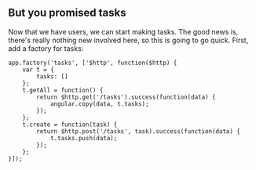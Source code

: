 ##  But you promised tasks

Now that we have users, we can start making tasks. 
The good news is, there's really nothing new involved here, so this is going to go quick.
First, add a factory for tasks:

	app.factory('tasks', ['$http', function($http) {
		var t = {
			tasks: []
		};
		t.getAll = function() {
			return $http.get('/tasks').success(function(data) {
				angular.copy(data, t.tasks);
			});
		};
		t.create = function(task) {
			return $http.post('/tasks', task).success(function(data) {
				t.tasks.push(data);
			});
		};
	}]);
